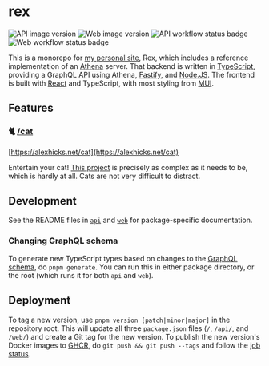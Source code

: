 # rex

![API image version](https://ghcr-badge.egpl.dev/aldahick/rex-api/latest_tag?trim=major&label=ghcr.io/aldahick/rex-api)
![Web image version](https://ghcr-badge.egpl.dev/aldahick/rex-web/latest_tag?trim=major&label=ghcr.io/aldahick/rex-web)
![API workflow status badge](https://github.com/aldahick/rex/actions/workflows/api.yml/badge.svg?branch=main)
![Web workflow status badge](https://github.com/aldahick/rex/actions/workflows/web.yml/badge.svg?branch=main)

This is a monorepo for [my personal site](https://alexhicks.net), Rex, which includes a reference implementation of an [Athena](https://github.com/aldahick/athena) server. That backend is written in [TypeScript](https://typescriptlang.org), providing a GraphQL API using Athena, [Fastify](https://npmjs.com/package/fastify), and [Node.JS](https://nodejs.org). The frontend is built with [React](https://react.dev/) and TypeScript, with most styling from [MUI](https://mui.com).

## Features

<!--
### 🎼 [/mzk](https://alexhicks.net/mzk)

Transcribe monotonic recordings into sheet music using the [Omnizart](https://github.com/Music-and-Culture-Technology-Lab/omnizart) project! I wrote a [paper](./docs/automatic-music-transcription-at-scale.pdf) and a [reference implementation](https://github.com/aldahick/mzk) for a cloud computing course at IUPUI, and subsequently reimplemented it as a production-ready feature in Rex. The Docker-based executor, connecting Omnizart to Rex's media API, is [written](./docker/mzk) in Python. It's vastly overengineered for its expected use case, but that's what this project is all about, or something. In that spirit, I'm basically reimplementing it while porting it to Rex, and [that](./api/src/module/media/) [effort](./api/src/module/mzk/) is [still](./web/src/features/media/) [underway](./web/src/features/mzk/).
-->

### 🐈 [/cat](https://alexhicks.net/cat)

[https://alexhicks.net/cat](https://alexhicks.net/cat)

Entertain your cat! [This project](./web/src/features/cat/) is precisely as complex as it needs to be, which is hardly at all. Cats are not very difficult to distract.

## Development

See the README files in [`api`](./api/README.md) and [`web`](./web/README.md) for package-specific documentation.

### Changing GraphQL schema

To generate new TypeScript types based on changes to the [GraphQL schema](./gql/), do `pnpm generate`. You can run this in either package directory, or the root (which runs it for both `api` and `web`).

## Deployment

To tag a new version, use `pnpm version [patch|minor|major]` in the repository root. This will update all three `package.json` files (`/`, `/api/`, and `/web/`) and create a Git tag for the new version. To publish the new version's Docker images to [GHCR](https://github.com/aldahick?tab=packages&tab=packages&q=rex), do `git push && git push --tags` and follow the [job status](https://github.com/aldahick/rex/actions?query=publish).
